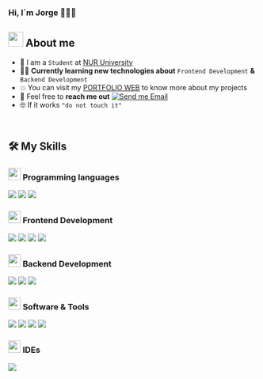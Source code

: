 ### Hi, I´m Jorge 👋🧑‍💻

<!--About Me-->

## <picture><img src = "https://github.com/7oSkaaa/7oSkaaa/blob/main/Images/about_me.gif?raw=true" width = 30px></picture> About me

- :school: I am a `Student` at [NUR University](https://www.nur.edu/)
- :technologist: **Currently learning new technologies about** `Frontend Development` **&** `Backend Development`
- :boom: You can visit my [PORTFOLIO WEB]() to know more about my projects
- :email: Feel free to **reach me out** [![Send me Email](https://img.shields.io/static/v1?label=email&amp;message=Jorge&amp;color=EA4335&amp;style=flat-square)](mailto:jporizrojas@gmail.com)
- :nerd_face: If it works `"do not touch it"`

<br>

## 🛠️ My Skills

### <picture> <img src = "https://github.com/7oSkaaa/7oSkaaa/blob/main/Images/Programming_Languages.gif?raw=true" width = 25px>  </picture> Programming languages

<span>
  <img src="https://skillicons.dev/icons?i=javascript" />
</span>
<span>
  <img src="https://skillicons.dev/icons?i=typescript" />
</span>
<span>
  <img src="https://skillicons.dev/icons?i=python" />
</span>

### <picture> <img src = "https://github.com/7oSkaaa/7oSkaaa/blob/main/Images/Front_End.gif?raw=true" width = 25px>  </picture> Frontend Development

<span>
  <img src="https://skillicons.dev/icons?i=html" />
</span>
<span>
  <img src="https://skillicons.dev/icons?i=css" />
</span>
<span>
  <img src="https://skillicons.dev/icons?i=react" />
</span>
<span>
  <img src="https://skillicons.dev/icons?i=astro" />
</span>

### <picture> <img src = "https://media0.giphy.com/media/v1.Y2lkPTc5MGI3NjExcjE5Y2RvMXd6OW1sbzZrbzB5bXpqcGhjaTU5d282Z2liZDE4ejJkbyZlcD12MV9pbnRlcm5hbF9naWZfYnlfaWQmY3Q9Zw/KGhpQ5NMoWKQurlHwI/giphy.gif?raw=true" width = 25px>  </picture> Backend Development

<span>
  <img src="https://skillicons.dev/icons?i=nodejs" />
</span>
<span>
  <img src="https://skillicons.dev/icons?i=express" />
</span>
<span>
  <img src="https://skillicons.dev/icons?i=npm" />
</span>

### <picture> <img src = "https://github.com/7oSkaaa/7oSkaaa/blob/main/Images/Software_Tools.gif?raw=true" width = 25px>  </picture> Software & Tools

<span>
  <img src="https://skillicons.dev/icons?i=bootstrap" />
</span>
<span>
  <img src="https://skillicons.dev/icons?i=tailwind" />
</span>
<span>
  <img src="https://skillicons.dev/icons?i=mysql" />
</span>
<span>
  <img src="https://skillicons.dev/icons?i=markdown" />
</span>

### <picture> <img src = "https://github.com/7oSkaaa/7oSkaaa/blob/main/Images/IDEs.gif?raw=true" width = 25px>  </picture> IDEs

<span>
  <img src="https://skillicons.dev/icons?i=vscode" />
</span>

<!-- 
### <picture> <img src = "https://github.com/7oSkaaa/7oSkaaa/blob/main/Images/OS.gif?raw=true" width = 20px>  </picture> Operating Systems

![Windows](https://img.shields.io/badge/Windows-0078D6?style=flat-square&logo=Windows&logoColor=white)
-->

<br>


<!--
```js
const Me = {
  code: ['Javascript', 'Typescript', 'Python', 'HTML', 'CSS'],
  tools: ['React', 'Astro', 'Node', 'Bootstrap', 'Tailwind'],
  db: ['MySql', 'PostgreSql'],
}
```
-->

<!--
**JorgePorizR/JorgePorizR** is a ✨ _special_ ✨ repository because its `README.md` (this file) appears on your GitHub profile.

Here are some ideas to get you started:

- 🔭 I’m currently working on ...
- 🌱 I’m currently learning ...
- 👯 I’m looking to collaborate on ...
- 🤔 I’m looking for help with ...
- 💬 Ask me about ...
- 📫 How to reach me: ...
- 😄 Pronouns: ...
- ⚡ Fun fact: ...
-->
